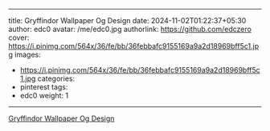 
---
title: Gryffindor Wallpaper Og Design
date: 2024-11-02T01:22:37+05:30
author: edc0
avatar: /me/edc0.jpg
authorlink: https://github.com/edczero
cover: https://i.pinimg.com/564x/36/fe/bb/36febbafc9155169a9a2d18969bff5c1.jpg
images:
   - https://i.pinimg.com/564x/36/fe/bb/36febbafc9155169a9a2d18969bff5c1.jpg
categories:
  - pinterest
tags:
  - edc0
weight: 1
---

<!--more-->

[Gryffindor Wallpaper Og Design](https://in.pinterest.com/pin/91901648639863333/)

	
